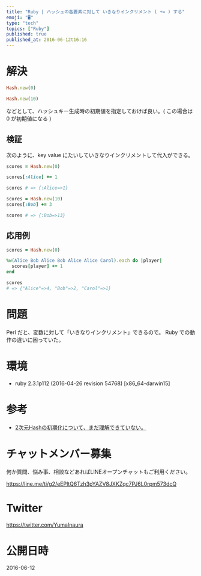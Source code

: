 ```yaml
---
title: "Ruby | ハッシュの各要素に対して いきなりインクリメント ( += ) する"
emoji: "🖥"
type: "tech"
topics: ["Ruby"]
published: true
published_at: 2016-06-12t16:16
---
```


# 解決

```rb
Hash.new(0)
```


```rb
Hash.new(10)
```

などとして、ハッシュキー生成時の初期値を指定しておけば良い。( この場合は 0 が初期値になる )

## 検証

次のように、key value にたいしていきなりインクリメントして代入ができる。

```rb
scores = Hash.new(0)

scores[:Alice] += 1

scores # => {:Alice=>1}
```

```rb
scores = Hash.new(10)
scores[:Bob] += 3

scores # => {:Bob=>13}
```

## 応用例

```rb
scores = Hash.new(0)

%w(Alice Bob Alice Bob Alice Alice Carol).each do |player|
  scores[player] += 1
end

scores
# => {"Alice"=>4, "Bob"=>2, "Carol"=>1}
```

# 問題

Perl だと、変数に対して「いきなりインクリメント」できるので。
Ruby での動作の違いに困っていた。

# 環境

- ruby 2.3.1p112 (2016-04-26 revision 54768) [x86_64-darwin15]

# 参考

- [2次元Hashの初期化について、まだ理解できていない。](http://qiita.com/mochizukikotaro/items/0401e3f8f0df8c658bb2)








<!-- Update From Qiita API -->

# チャットメンバー募集


何か質問、悩み事、相談などあればLINEオープンチャットもご利用ください。

https://line.me/ti/g2/eEPltQ6Tzh3pYAZV8JXKZqc7PJ6L0rpm573dcQ





# Twitter


https://twitter.com/YumaInaura


<!-- Update From Qiita API -->



# 公開日時

2016-06-12
